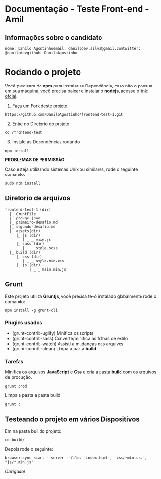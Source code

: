 # Documentação - Teste Front-end - Amil

## Informações sobre o candidato

```
nome: Danilo Agostinhoemail: danilodev.silva@gmail.comtwitter: @danilodevgithub: DaniloAgostinho
```

# Rodando o projeto

Você precisara do **npm** para instalar as Dependência, caso não o possua em sua máquina, você precisa baixar e instalar o **nodejs**, acesse o link: [ofcial](https://nodejs.org/en/).

1. Faça um Fork deste projeto

  ```
  https://github.com/DaniloAgostinho/frontend-test-1.git
  ```

2. Entre no Diretorio do projeto

  ```
  cd /frontend-test
  ```

3. Instale as Dependências rodando

  ```
  npm install
  ```

**PROBLEMAS DE PERMISSÃO**

Caso esteja utilizando sistemas Unix ou similares, rode o seguinte comando:

```
sudo npm install
```

## Diretorio de arquivos

```
frontend-test-1 (dir)
  |_ GruntFile
  |_ packge.json
  |_ primeiro-desafio.md
  |_ segundo-desafio.md
  |_ assets(dir)
     |_ js (dir)
        | _ _ main.js
     |_ sass (dir)
        | _ _ style.scss
  |_ build (dir)
     |_ css (dir)
        | _ _ style.min.css
     |_ js (dir)
           | _ _ main.min.js
```

## Grunt

Este projeto utiliza **Gruntjs**, você precisa te-ô instalado globalmente rode o comando:

```
npm install -g grunt-cli
```

### Plugins usados

- (grunt-contrib-uglify) Minifica os scripts
- (grunt-contrib-sass) Converte/minifica as folhas de estilo
- (grunt-contrib-watch) Assisti a mudanças nos arquivos
- (grunt-contrib-clean) Limpa a pasta **build**

### Tarefas

Minifica os arquivos **JavaScript** e **Css** e cria a pasta **build** com os arquivos de produção.

```
grunt prod
```

Limpa a pasta a pasta build

```
grunt c
```

## Testeando o projeto em vários Dispositivos

Em na pasta buil do projeto:

```
cd build/
```

Depois rode o seguinte:

```
browser-sync start --server --files "index.html", "css/*min.css", "js/*.min.js"
```

_Obrigado!_
